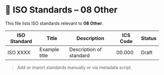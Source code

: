 # 📄 ISO Standards – 08 Other

This file lists ISO standards relevant to **08 Other**.

| ISO Standard | Title | Description | ICS Code | Status |
|--------------|-------|-------------|----------|--------|
| ISO XXXX     | Example title | Description of standard | 00.000 | Draft |

> Add or import standards manually or via metadata script.
